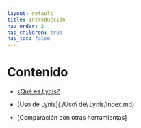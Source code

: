 ```yaml
---
layout: default
title: Introducción
nav_order: 2
has_children: true
has_toc: false
---
```


# Contenido

* [¿Qué es Lynis?](que_es_lynis.md)

* [Uso de Lynis](./Uso\ de\ Lynis/index.md)

* [Comparación con otras herramientas]